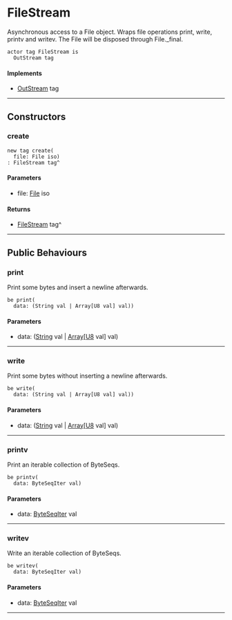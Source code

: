 # FileStream

Asynchronous access to a File object. Wraps file operations print, write,
printv and writev. The File will be disposed through File._final.


```pony
actor tag FileStream is
  OutStream tag
```

#### Implements

* [OutStream](builtin-OutStream) tag

---

## Constructors

### create

```pony
new tag create(
  file: File iso)
: FileStream tag^
```
#### Parameters

*   file: [File](files-File) iso

#### Returns

* [FileStream](files-FileStream) tag^

---

## Public Behaviours

### print

Print some bytes and insert a newline afterwards.


```pony
be print(
  data: (String val | Array[U8 val] val))
```
#### Parameters

*   data: ([String](builtin-String) val | [Array](builtin-Array)\[[U8](builtin-U8) val\] val)

---

### write

Print some bytes without inserting a newline afterwards.


```pony
be write(
  data: (String val | Array[U8 val] val))
```
#### Parameters

*   data: ([String](builtin-String) val | [Array](builtin-Array)\[[U8](builtin-U8) val\] val)

---

### printv

Print an iterable collection of ByteSeqs.


```pony
be printv(
  data: ByteSeqIter val)
```
#### Parameters

*   data: [ByteSeqIter](builtin-ByteSeqIter) val

---

### writev

Write an iterable collection of ByteSeqs.


```pony
be writev(
  data: ByteSeqIter val)
```
#### Parameters

*   data: [ByteSeqIter](builtin-ByteSeqIter) val

---

